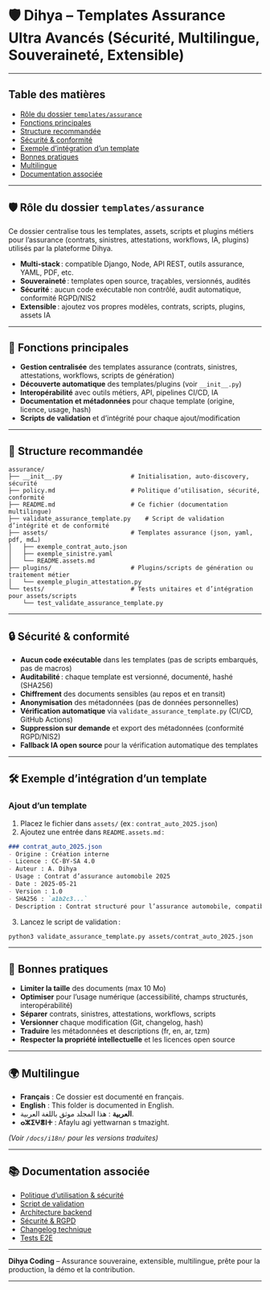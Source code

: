 # 🛡️ Dihya – Templates Assurance Ultra Avancés (Sécurité, Multilingue, Souveraineté, Extensible)

---

## Table des matières

- [Rôle du dossier `templates/assurance`](#rôle-du-dossier-templatesassurance)
- [Fonctions principales](#fonctions-principales)
- [Structure recommandée](#structure-recommandée)
- [Sécurité & conformité](#sécurité--conformité)
- [Exemple d’intégration d’un template](#exemple-dintégration-dun-template)
- [Bonnes pratiques](#bonnes-pratiques)
- [Multilingue](#multilingue)
- [Documentation associée](#documentation-associée)

---

## 🛡️ Rôle du dossier `templates/assurance`

Ce dossier centralise tous les templates, assets, scripts et plugins métiers pour l’assurance (contrats, sinistres, attestations, workflows, IA, plugins) utilisés par la plateforme Dihya.

- **Multi-stack** : compatible Django, Node, API REST, outils assurance, YAML, PDF, etc.
- **Souveraineté** : templates open source, traçables, versionnés, audités
- **Sécurité** : aucun code exécutable non contrôlé, audit automatique, conformité RGPD/NIS2
- **Extensible** : ajoutez vos propres modèles, contrats, scripts, plugins, assets IA

---

## 🧠 Fonctions principales

- **Gestion centralisée** des templates assurance (contrats, sinistres, attestations, workflows, scripts de génération)
- **Découverte automatique** des templates/plugins (voir `__init__.py`)
- **Interopérabilité** avec outils métiers, API, pipelines CI/CD, IA
- **Documentation et métadonnées** pour chaque template (origine, licence, usage, hash)
- **Scripts de validation** et d’intégrité pour chaque ajout/modification

---

## 📁 Structure recommandée

```
assurance/
├── __init__.py                   # Initialisation, auto-discovery, sécurité
├── policy.md                     # Politique d’utilisation, sécurité, conformité
├── README.md                     # Ce fichier (documentation multilingue)
├── validate_assurance_template.py    # Script de validation d’intégrité et de conformité
├── assets/                       # Templates assurance (json, yaml, pdf, md…)
│   ├── exemple_contrat_auto.json
│   ├── exemple_sinistre.yaml
│   └── README.assets.md
├── plugins/                      # Plugins/scripts de génération ou traitement métier
│   └── exemple_plugin_attestation.py
└── tests/                        # Tests unitaires et d’intégration pour assets/scripts
    └── test_validate_assurance_template.py
```

---

## 🔒 Sécurité & conformité

- **Aucun code exécutable** dans les templates (pas de scripts embarqués, pas de macros)
- **Auditabilité** : chaque template est versionné, documenté, hashé (SHA256)
- **Chiffrement** des documents sensibles (au repos et en transit)
- **Anonymisation** des métadonnées (pas de données personnelles)
- **Vérification automatique** via `validate_assurance_template.py` (CI/CD, GitHub Actions)
- **Suppression sur demande** et export des métadonnées (conformité RGPD/NIS2)
- **Fallback IA open source** pour la vérification automatique des templates

---

## 🛠️ Exemple d’intégration d’un template

### Ajout d’un template

1. Placez le fichier dans `assets/` (ex : `contrat_auto_2025.json`)
2. Ajoutez une entrée dans `README.assets.md` :

```markdown
### contrat_auto_2025.json
- Origine : Création interne
- Licence : CC-BY-SA 4.0
- Auteur : A. Dihya
- Usage : Contrat d’assurance automobile 2025
- Date : 2025-05-21
- Version : 1.0
- SHA256 : `a1b2c3...`
- Description : Contrat structuré pour l’assurance automobile, compatible outils assurance et IA.
```

3. Lancez le script de validation :

```bash
python3 validate_assurance_template.py assets/contrat_auto_2025.json
```

---

## 📝 Bonnes pratiques

- **Limiter la taille** des documents (max 10 Mo)
- **Optimiser** pour l’usage numérique (accessibilité, champs structurés, interopérabilité)
- **Séparer** contrats, sinistres, attestations, workflows, scripts
- **Versionner** chaque modification (Git, changelog, hash)
- **Traduire** les métadonnées et descriptions (fr, en, ar, tzm)
- **Respecter la propriété intellectuelle** et les licences open source

---

## 🌍 Multilingue

- **Français** : Ce dossier est documenté en français.
- **English** : This folder is documented in English.
- **العربية** : هذا المجلد موثق باللغة العربية.
- **ⴰⵣⵉⵖⴻⵏⵜ** : Afaylu agi yettwarnan s tmazight.

*(Voir `/docs/i18n/` pour les versions traduites)*

---

## 📚 Documentation associée

- [Politique d’utilisation & sécurité](./policy.md)
- [Script de validation](./validate_assurance_template.py)
- [Architecture backend](../../../../docs/architecture.md)
- [Sécurité & RGPD](../../../../SECURITY.md)
- [Changelog technique](../../../../TECHNICAL_CHANGELOG.md)
- [Tests E2E](../../../../E2E_TESTS_GUIDE.md)

---

**Dihya Coding** – Assurance souveraine, extensible, multilingue, prête pour la production, la démo et la contribution.

---
